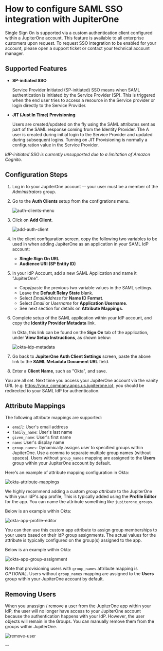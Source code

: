 # How to configure SAML SSO integration with JupiterOne

Single Sign On is supported via a custom authentication client configured within
a JupiterOne account. This feature is available to all enterprise customers upon
request. To request SSO integration to be enabled for your account, please open
a support ticket or contact your technical account manager.

## Supported Features

- **SP-initiated SSO**

  Service Provider Initiated (SP-initiated) SSO means when SAML authentication
  is initiated by the Service Provider (SP). This is triggered when the end user
  tries to access a resource in the Service provider or login directly to the
  Service Provider.

- **JIT (Just In Time) Provisioning**

  Users are created/updated on the fly using the SAML attributes sent as part of
  the SAML response coming from the Identity Provider. The A user is created
  during initial login to the Service Provider and updated during subsequent
  logins. Turning on JIT Provisioning is normally a configuration value in the
  Service Provider.

_IdP-initiated SSO is currently unsupported due to a limitation of Amazon Cognito._

## Configuration Steps

1. Log in to your JupiterOne account -- your user must be a member of the
   *Administrators* group.

1. Go to the **Auth Clients** setup from the configrations menu.

   ![auth-clients-menu](/assets/configure-sso/j1-auth-clients-menu.png)

1. Click on **Add Client**.

   ![add-auth-client](/assets/configure-sso/j1-auth-clients-add.png)

1. In the client configuration screen, copy the following two variables to be
   used in when adding JupiterOne as an application in your SAML IdP account:

   - **Single Sign On URL**
   - **Audience URI (SP Entity ID)**

1. In your IdP Account, add a new SAML Application and name it "JupiterOne".
   
   - Copy/paste the previous two variable values in the SAML settings.
   - Leave the **Default Relay State** blank.
   - Select *EmailAddress* for **Name ID Format**.
   - Select *Email* or *Username* for **Application Username**.
   - See next section for details on **Attribute Mappings**.

1. Complete setup of the SAML application within your IdP account, and copy
   the **Identity Provider Metadata** link.

   In Okta, this link can be found on the **Sign On** tab of the application,
   under **View Setup Instructions**, as shown below:

   ![okta-idp-metadata](/assets/configure-sso/okta-idp-metadata.png)

1. Go back to **JupiterOne Auth Client Settings** screen, paste the above link
   to the **SAML Metadata Document URL** field.

1. Enter a **Client Name**, such as "Okta", and save.

You are all set. Next time you access your JupiterOne account via the vanity URL
(e.g. https://your_company.apps.us.jupiterone.io), you should be redirected to
your SAML IdP for authentication.

## Attribute Mappings

The following attribute mappings are supported:

- `email`: User's email address
- `family_name`: User's last name
- `given_name`: User's first name
- `name`: User's display name
- `group_names`: Dynamically assigns user to specified groups within JupiterOne.
  Use a comma to separate multiple group names (without spaces). Users without
  `group_names` mapping are assigned to the **Users** group within your
  JupiterOne account by default.

Here's an example of attribute mapping configuration in Okta:

![okta-attribute-mappings](/assets/configure-sso/okta-attribute-mappings.png)

We highly recommend adding a custom *group attribute* to the JupiterOne within
your IdP's app profile, This is typically added using the **Profile Editor** for
the app. You can name the attribute something like `jupiterone_groups`.

Below is an example within Okta:

![okta-app-profile-editor](/assets/configure-sso/okta-app-profile-editor.png)

You can then use this custom app attribute to assign group memberships to your
users based on their IdP group assignments. The actual values for the attribute
is typically configured on the group(s) assigned to the app.

Below is an example within Okta:

![okta-app-group-assignment](/assets/configure-sso/okta-app-group-assignment.png)

Note that provisioning users with `group_names` attribute mapping is *OPTIONAL*.
Users without `group_names` mapping are assigned to the **Users** group within
your JupiterOne account by default.

## Removing Users

When you unassign / remove a user from the JupiterOne app within your IdP, the
user will no longer have access to your JupiterOne account because the
authentication happens with your IdP. However, the user objects will remain in
the Groups. You can manually remove them from the groups within JupiterOne.

![remove-user](/assets/configure-sso/j1-remove-user.png)

--